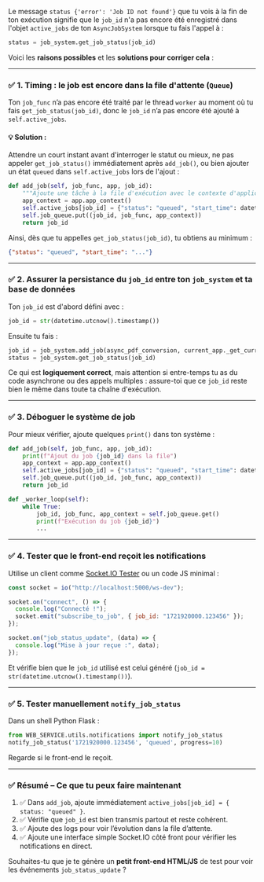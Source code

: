 Le message `status {'error': 'Job ID not found'}` que tu vois à la fin de ton exécution signifie que le `job_id` n'a pas encore été enregistré dans l'objet `active_jobs` de ton `AsyncJobSystem` lorsque tu fais l'appel à :

```python
status = job_system.get_job_status(job_id)
```

Voici les **raisons possibles** et les **solutions pour corriger cela** :

---

### ✅ 1. **Timing : le job est encore dans la file d'attente (`Queue`)**

Ton `job_func` n’a pas encore été traité par le thread `worker` au moment où tu fais `get_job_status(job_id)`, donc le `job_id` n’a pas encore été ajouté à `self.active_jobs`.

#### 💡 Solution :

Attendre un court instant avant d'interroger le statut ou mieux, ne pas appeler `get_job_status()` immédiatement après `add_job()`, ou bien ajouter un état `queued` dans `self.active_jobs` lors de l'ajout :

```python
def add_job(self, job_func, app, job_id):
    """Ajoute une tâche à la file d'exécution avec le contexte d'application"""
    app_context = app.app_context()
    self.active_jobs[job_id] = {"status": "queued", "start_time": datetime.now()}
    self.job_queue.put((job_id, job_func, app_context))
    return job_id
```

Ainsi, dès que tu appelles `get_job_status(job_id)`, tu obtiens au minimum :

```json
{"status": "queued", "start_time": "..."}
```

---

### ✅ 2. **Assurer la persistance du `job_id` entre ton `job_system` et ta base de données**

Ton `job_id` est d'abord défini avec :

```python
job_id = str(datetime.utcnow().timestamp())
```

Ensuite tu fais :

```python
job_id = job_system.add_job(async_pdf_conversion, current_app._get_current_object(), job_id)
status = job_system.get_job_status(job_id)
```

Ce qui est **logiquement correct**, mais attention si entre-temps tu as du code asynchrone ou des appels multiples : assure-toi que ce `job_id` reste bien le même dans toute ta chaîne d'exécution.

---

### ✅ 3. **Déboguer le système de job**

Pour mieux vérifier, ajoute quelques `print()` dans ton système :

```python
def add_job(self, job_func, app, job_id):
    print(f"Ajout du job {job_id} dans la file")
    app_context = app.app_context()
    self.active_jobs[job_id] = {"status": "queued", "start_time": datetime.now()}
    self.job_queue.put((job_id, job_func, app_context))
    return job_id

def _worker_loop(self):
    while True:
        job_id, job_func, app_context = self.job_queue.get()
        print(f"Exécution du job {job_id}")
        ...
```

---

### ✅ 4. **Tester que le front-end reçoit les notifications**

Utilise un client comme [Socket.IO Tester](https://amritb.github.io/socketio-client-tool/) ou un code JS minimal :

```javascript
const socket = io("http://localhost:5000/ws-dev");

socket.on("connect", () => {
  console.log("Connecté !");
  socket.emit("subscribe_to_job", { job_id: "1721920000.123456" });
});

socket.on("job_status_update", (data) => {
  console.log("Mise à jour reçue :", data);
});
```

Et vérifie bien que le `job_id` utilisé est celui généré (`job_id = str(datetime.utcnow().timestamp())`).

---

### ✅ 5. **Tester manuellement `notify_job_status`**

Dans un shell Python Flask :

```python
from WEB_SERVICE.utils.notifications import notify_job_status
notify_job_status('1721920000.123456', 'queued', progress=10)
```

Regarde si le front-end le reçoit.

---

### ✅ Résumé – Ce que tu peux faire maintenant

1. ✅ Dans `add_job`, ajoute immédiatement `active_jobs[job_id] = { status: "queued" }`.
2. ✅ Vérifie que `job_id` est bien transmis partout et reste cohérent.
3. ✅ Ajoute des logs pour voir l’évolution dans la file d’attente.
4. ✅ Ajoute une interface simple Socket.IO côté front pour vérifier les notifications en direct.

Souhaites-tu que je te génère un **petit front-end HTML/JS** de test pour voir les événements `job_status_update` ?
